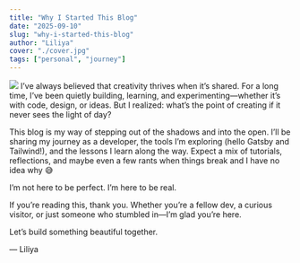 ```yaml
---
title: "Why I Started This Blog"
date: "2025-09-10"
slug: "why-i-started-this-blog"
author: "Liliya"
cover: "./cover.jpg"
tags: ["personal", "journey"]
---
```

![](/cover.jpg)
I’ve always believed that creativity thrives when it’s shared. For a long time, I’ve been quietly building, learning, and experimenting—whether it’s with code, design, or ideas. But I realized: what’s the point of creating if it never sees the light of day?

This blog is my way of stepping out of the shadows and into the open. I’ll be sharing my journey as a developer, the tools I’m exploring (hello Gatsby and Tailwind!), and the lessons I learn along the way. Expect a mix of tutorials, reflections, and maybe even a few rants when things break and I have no idea why 😅

I’m not here to be perfect. I’m here to be real.

If you’re reading this, thank you. Whether you’re a fellow dev, a curious visitor, or just someone who stumbled in—I’m glad you’re here.

Let’s build something beautiful together.

— Liliya
